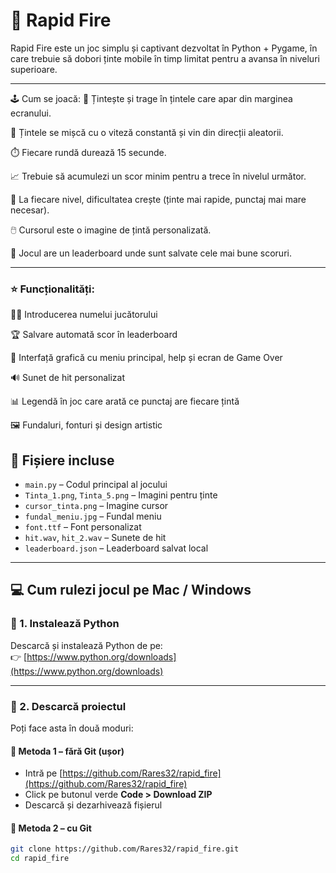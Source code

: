 # 🎯 Rapid Fire
Rapid Fire este un joc simplu și captivant dezvoltat în Python + Pygame, în care trebuie să dobori ținte mobile în timp limitat pentru a avansa în niveluri superioare.

---

🕹️ Cum se joacă:
🔫 Țintește și trage în țintele care apar din marginea ecranului.

🎯 Țintele se mișcă cu o viteză constantă și vin din direcții aleatorii.

⏱️ Fiecare rundă durează 15 secunde.

📈 Trebuie să acumulezi un scor minim pentru a trece în nivelul următor.

🔁 La fiecare nivel, dificultatea crește (ținte mai rapide, punctaj mai mare necesar).

🖱️ Cursorul este o imagine de țintă personalizată.

🧠 Jocul are un leaderboard unde sunt salvate cele mai bune scoruri.

---

###  **⭐ Funcționalități:** 

🧍‍♂️ Introducerea numelui jucătorului

🏆 Salvare automată scor în leaderboard

🎨 Interfață grafică cu meniu principal, help și ecran de Game Over

🔊 Sunet de hit personalizat

📊 Legendă în joc care arată ce punctaj are fiecare țintă

🖼️ Fundaluri, fonturi și design artistic


## 🧩 Fișiere incluse

- `main.py` – Codul principal al jocului
- `Tinta_1.png`, `Tinta_5.png` – Imagini pentru ținte
- `cursor_tinta.png` – Imagine cursor
- `fundal_meniu.jpg` – Fundal meniu
- `font.ttf` – Font personalizat
- `hit.wav`, `hit_2.wav` – Sunete de hit
- `leaderboard.json` – Leaderboard salvat local

---

## 💻 Cum rulezi jocul pe Mac / Windows

### 🔹 1. Instalează Python

Descarcă și instalează Python de pe:  
👉 [https://www.python.org/downloads](https://www.python.org/downloads)

---

### 🔹 2. Descarcă proiectul

Poți face asta în două moduri:

#### 🔸 Metoda 1 – fără Git (ușor)
- Intră pe [https://github.com/Rares32/rapid_fire](https://github.com/Rares32/rapid_fire)
- Click pe butonul verde **Code > Download ZIP**
- Descarcă și dezarhivează fișierul

#### 🔸 Metoda 2 – cu Git
```bash
git clone https://github.com/Rares32/rapid_fire.git
cd rapid_fire


